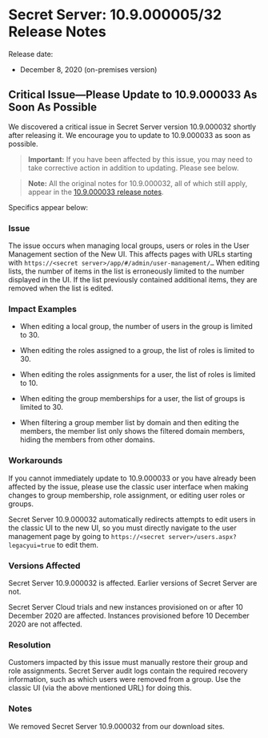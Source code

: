 [title]: # (Secret Server Release Notes 10.9.000005/32)
[tags]: # (Release Notes)
[priority]: # (1000)
[display]: # (search,content,print)

# Secret Server: 10.9.000005/32 Release Notes

Release date:

- December 8, 2020 (on-premises version)

## Critical Issue—Please Update to 10.9.000033 As Soon As Possible 

We discovered a critical issue in Secret Server version 10.9.000032 shortly after releasing it. We encourage you to update to 10.9.000033 as soon as possible. 

>**Important:** If you have been affected by this issue, you may need to take corrective action in addition to updating. Please see below.

>**Note:** All the original notes for 10.9.000032, all of which still apply, appear in the [10.9.000033 release notes](./ss-rn-10-9-000033.md).

Specifics appear below:

### Issue

The issue occurs when managing local groups, users or roles in the User Management section of the New UI. This affects pages with URLs starting with `https://<secret server>/app/#/admin/user-management/…`
When editing lists, the number of items in the list is erroneously limited to the number displayed in the UI. If the list previously contained additional items, they are removed when the list is edited.

### Impact Examples

- When editing a local group, the number of users in the group is limited to 30.

- When editing the roles assigned to a group, the list of roles is limited to 30.

- When editing the roles assignments for a user, the list of roles is limited to 10.

- When editing the group memberships for a user, the list of groups is limited to 30.

- When filtering a group member list by domain and then editing the members, the member list only shows the filtered domain members, hiding the members from other domains.

### Workarounds

If you cannot immediately update to 10.9.000033 or you have already been affected by the issue, please use the classic user interface when making changes to group membership, role assignment, or editing user roles or groups. 

Secret Server 10.9.000032 automatically redirects attempts to edit users in the classic UI to the new UI, so you must directly navigate to the user management page by going to `https://<secret server>/users.aspx?legacyui=true` to edit them.

### Versions Affected

Secret Server 10.9.000032 is affected. 
Earlier versions of Secret Server are not.

Secret Server Cloud trials and new instances provisioned on or after 10 December 2020 are affected. Instances provisioned before 10 December 2020 are not affected.

### Resolution

Customers impacted by this issue must manually restore their group and role assignments. Secret Server audit logs contain the required recovery information, such as which users were removed from a group. Use the classic UI (via the above mentioned URL) for doing this.

### Notes

We removed Secret Server 10.9.000032 from our download sites.

